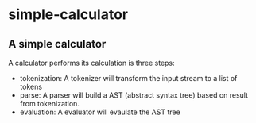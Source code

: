 # simple-calculator
## A simple calculator
A calculator performs its calculation is three steps:
* tokenization: A tokenizer will transform the input stream to a list of tokens
* parse: A parser will build a AST (abstract syntax tree) based on result from tokenization.
* evaluation: A evaluator will evaulate the AST tree

